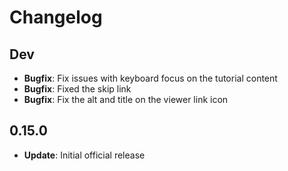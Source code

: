 # Changelog

## Dev

* **Bugfix**: Fix issues with keyboard focus on the tutorial content
* **Bugfix**: Fixed the skip link
* **Bugfix**: Fix the alt and title on the viewer link icon

## 0.15.0

* **Update**: Initial official release

